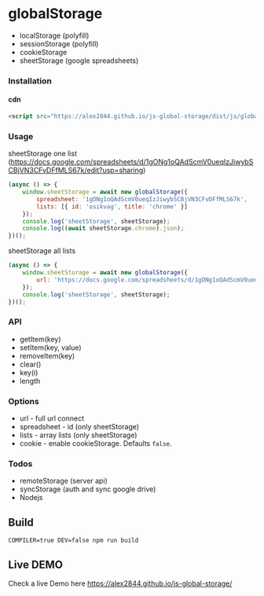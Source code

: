 # globalStorage

  - localStorage (polyfill)
  - sessionStorage (polyfill)
  - cookieStorage
  - sheetStorage (google spreadsheets)

### Installation

#### cdn

```html
<script src="https://alex2844.github.io/js-global-storage/dist/js/globalStorage.js"></script>
```

### Usage

sheetStorage one list (https://docs.google.com/spreadsheets/d/1gONg1oQAdScmV0ueqIzJiwybSCBjVN3CFvDFfMLS67k/edit?usp=sharing)
```javascript
(async () => {
    window.sheetStorage = await new globalStorage({
        spreadsheet: '1gONg1oQAdScmV0ueqIzJiwybSCBjVN3CFvDFfMLS67k',
        lists: [{ id: 'osikvag', title: 'chrome' }]
    });
    console.log('sheetStorage', sheetStorage);
    console.log((await sheetStorage.chrome).json);
})();
```

sheetStorage all lists
```javascript
(async () => {
    window.sheetStorage = await new globalStorage({
        url: 'https://docs.google.com/spreadsheets/d/1gONg1oQAdScmV0ueqIzJiwybSCBjVN3CFvDFfMLS67k/edit'
    });
    console.log('sheetStorage', sheetStorage);
})();
```

### API

 - getItem(key)
 - setItem(key, value)
 - removeItem(key)
 - clear()
 - key(i)
 - length

### Options

 - url - full url connect
 - spreadsheet - id (only sheetStorage)
 - lists - array lists (only sheetStorage)
 - cookie - enable cookieStorage. Defaults `false`.

### Todos

 - remoteStorage (server api)
 - syncStorage (auth and sync google drive)
 - Nodejs

## Build
```
COMPILER=true DEV=false npm run build
```

## Live DEMO

Check a live Demo here https://alex2844.github.io/js-global-storage/
